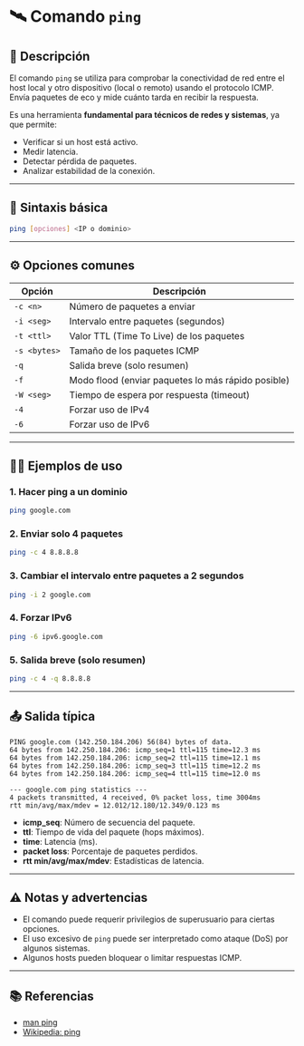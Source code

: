 <!-- filepath: /home/zheiar/github/networking-linux-tools/docs/ping.md -->

# 🛰️ Comando `ping`

## 🧾 Descripción

El comando `ping` se utiliza para comprobar la conectividad de red entre el host local y otro dispositivo (local o remoto) usando el protocolo ICMP. Envía paquetes de eco y mide cuánto tarda en recibir la respuesta.

Es una herramienta **fundamental para técnicos de redes y sistemas**, ya que permite:

- Verificar si un host está activo.
- Medir latencia.
- Detectar pérdida de paquetes.
- Analizar estabilidad de la conexión.

---

## 🧪 Sintaxis básica

```bash
ping [opciones] <IP o dominio>
```

---

## ⚙️ Opciones comunes

| Opción         | Descripción                                      |
| -------------- | ------------------------------------------------ |
| `-c <n>`       | Número de paquetes a enviar                      |
| `-i <seg>`     | Intervalo entre paquetes (segundos)              |
| `-t <ttl>`     | Valor TTL (Time To Live) de los paquetes         |
| `-s <bytes>`   | Tamaño de los paquetes ICMP                      |
| `-q`           | Salida breve (solo resumen)                      |
| `-f`           | Modo flood (enviar paquetes lo más rápido posible)|
| `-W <seg>`     | Tiempo de espera por respuesta (timeout)         |
| `-4`           | Forzar uso de IPv4                               |
| `-6`           | Forzar uso de IPv6                               |

---

## 🧑‍💻 Ejemplos de uso

### 1. Hacer ping a un dominio

```bash
ping google.com
```

### 2. Enviar solo 4 paquetes

```bash
ping -c 4 8.8.8.8
```

### 3. Cambiar el intervalo entre paquetes a 2 segundos

```bash
ping -i 2 google.com
```

### 4. Forzar IPv6

```bash
ping -6 ipv6.google.com
```

### 5. Salida breve (solo resumen)

```bash
ping -c 4 -q 8.8.8.8
```

---

## 📤 Salida típica

```
PING google.com (142.250.184.206) 56(84) bytes of data.
64 bytes from 142.250.184.206: icmp_seq=1 ttl=115 time=12.3 ms
64 bytes from 142.250.184.206: icmp_seq=2 ttl=115 time=12.1 ms
64 bytes from 142.250.184.206: icmp_seq=3 ttl=115 time=12.2 ms
64 bytes from 142.250.184.206: icmp_seq=4 ttl=115 time=12.0 ms

--- google.com ping statistics ---
4 packets transmitted, 4 received, 0% packet loss, time 3004ms
rtt min/avg/max/mdev = 12.012/12.180/12.349/0.123 ms
```

- **icmp_seq**: Número de secuencia del paquete.
- **ttl**: Tiempo de vida del paquete (hops máximos).
- **time**: Latencia (ms).
- **packet loss**: Porcentaje de paquetes perdidos.
- **rtt min/avg/max/mdev**: Estadísticas de latencia.

---

## ⚠️ Notas y advertencias

- El comando puede requerir privilegios de superusuario para ciertas opciones.
- El uso excesivo de `ping` puede ser interpretado como ataque (DoS) por algunos sistemas.
- Algunos hosts pueden bloquear o limitar respuestas ICMP.

---

## 📚 Referencias

- [man ping](https://man7.org/linux/man-pages/man8/ping.8.html)
- [Wikipedia: ping](https://es.wikipedia.org/wiki/Ping)